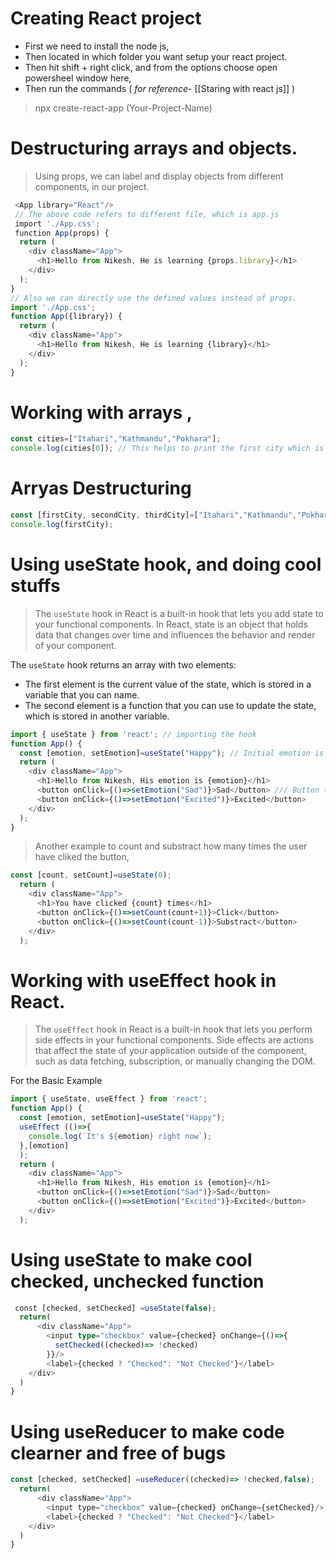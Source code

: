 # Creating React project
- First we need to install the node js,
- Then located in which folder you want setup your react project.
- Then hit shift + right click, and from the options choose open powersheel window here,
- Then run the commands  ( *for reference*- [[Staring with react js]] )
> npx create-react-app (Your-Project-Name)


# Destructuring arrays and objects.
> Using props, we can label and display objects from different components, in our project.
```javascript
 <App library="React"/>
 // The above code refers to different file, which is app.js
 import './App.css';
 function App(props) {
  return (
    <div className="App">
      <h1>Hello from Nikesh, He is learning {props.library}</h1>
    </div>
  );
}
// Also we can directly use the defined values instead of props.
import './App.css';
function App({library}) {
  return (
    <div className="App">
      <h1>Hello from Nikesh, He is learning {library}</h1>
    </div>
  );
}
```
# Working with arrays ,
```javascript
const cities=["Itahari","Kathmandu","Pokhara"];
console.log(cities[0]); // This helps to print the first city which is Itahari
```
# Arryas Destructuring
```javascript
const [firstCity, secondCity, thirdCity]=["Itahari","Kathmandu","Pokhara"];
console.log(firstCity);
```
# Using useState hook, and doing cool stuffs
> The `useState` hook in React is a built-in hook that lets you add state to your functional components. In React, state is an object that holds data that changes over time and influences the behavior and render of your component.

The `useState` hook returns an array with two elements:

-   The first element is the current value of the state, which is stored in a variable that you can name.
-   The second element is a function that you can use to update the state, which is stored in another variable.
```javascript
import { useState } from 'react'; // importing the hook
function App() {
  const [emotion, setEmotion]=useState("Happy"); // Initial emotion is Happy
  return (
    <div className="App">
      <h1>Hello from Nikesh, His emotion is {emotion}</h1>
      <button onClick={()=>setEmotion("Sad")}>Sad</button> /// Button to change the emotion
      <button onClick={()=>setEmotion("Excited")}>Excited</button>
    </div>
  );
}
```
> Another example to count and substract how many times the user have cliked the button,
```javascript
const [count, setCount]=useState(0);
  return (
    <div className="App">
      <h1>You have clicked {count} times</h1>
      <button onClick={()=>setCount(count+1)}>Click</button>
      <button onClick={()=>setCount(count-1)}>Substract</button>
    </div>
  );
```
# Working with useEffect hook in React.
> The `useEffect` hook in React is a built-in hook that lets you perform side effects in your functional components. Side effects are actions that affect the state of your application outside of the component, such as data fetching, subscription, or manually changing the DOM.

For the Basic Example
```javascript
import { useState, useEffect } from 'react';
function App() {
  const [emotion, setEmotion]=useState("Happy");
  useEffect (()=>{
    console.log(`It's ${emotion} right now`);  
  },[emotion]
  );
  return (
    <div className="App">
      <h1>Hello from Nikesh, His emotion is {emotion}</h1>
      <button onClick={()=>setEmotion("Sad")}>Sad</button>
      <button onClick={()=>setEmotion("Excited")}>Excited</button>
    </div>
  );
```
# Using useState to make cool checked, unchecked function
```typescript
 const [checked, setChecked] =useState(false);
  return(
      <div className="App">
        <input type="checkbox" value={checked} onChange={()=>{
          setChecked((checked)=> !checked)
        }}/>
        <label>{checked ? "Checked": "Not Checked"}</label>
    </div>
  )
}
```
# Using useReducer to make code clearner and free of bugs
```javascript
const [checked, setChecked] =useReducer((checked)=> !checked,false);
  return(
      <div className="App">
        <input type="checkbox" value={checked} onChange={setChecked}/>
        <label>{checked ? "Checked": "Not Checked"}</label>
    </div>
  )
}
```
